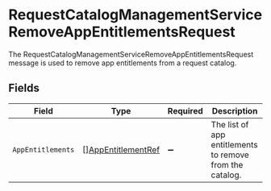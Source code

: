 # RequestCatalogManagementServiceRemoveAppEntitlementsRequest

The RequestCatalogManagementServiceRemoveAppEntitlementsRequest message is used to remove app entitlements from a request catalog.


## Fields

| Field                                                           | Type                                                            | Required                                                        | Description                                                     |
| --------------------------------------------------------------- | --------------------------------------------------------------- | --------------------------------------------------------------- | --------------------------------------------------------------- |
| `AppEntitlements`                                               | [][AppEntitlementRef](../../models/shared/appentitlementref.md) | :heavy_minus_sign:                                              | The list of app entitlements to remove from the catalog.        |